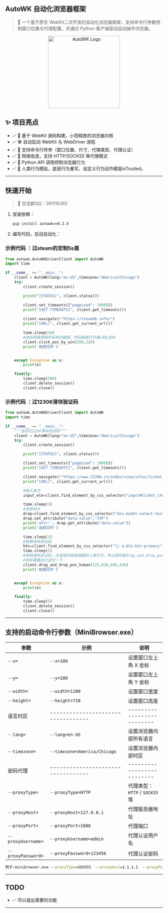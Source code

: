 ## AutoWK 自动化浏览器框架
> 🚀 一个基于原生 WebKit二次开发的自动化浏览器框架，支持命令行参数控制窗口位置与代理配置，并通过 Python 客户端驱动自动操作浏览器。
<p align="center">
  <img src="icon.png" alt="AutoWK Logo" width="230">
</p>

## ✨ 项目亮点

- ✅ 🧠 基于 WebKit 源码构建，小而精致的浏览器内核
- ✅ 🛠️ 自动启动 WebKit 与 WebDriver 进程
- ✅ 📜 支持命令行传参（窗口位置、尺寸、代理类型、代理认证）
- ✅ 💪 网络改造，支持 HTTP/SOCKS5 等代理模式
- ✅ 📏 Python API 调用控制浏览器行为
- ✅ 🧪 人类行为模拟，底层行为重写，自定义行为动作都是isTrusted。
---


## 快速开始
> 🚀 交流群QQ：391116392
1. 安装依赖：

   ```bash
   pip install autowk==0.2.4
   ```

2. 编写代码，启动自动化：

### 示例代码 ：过steam的定制5s盾
```python
from autowk.AutoWkDriverClient import AutoWK
import time

if __name__ == "__main__":
    client = AutoWK(lang="en-US",timezone="America/Chicago")
    try:
        client.create_session()

        print("[STATUS]", client.status())

        client.set_timeouts({"pageLoad": 10000})
        print("[GET TIMEOUTS]", client.get_timeouts())
        
        client.navigate(r"https://steamdb.info/")
        print("[URL]", client.get_current_url())

        time.sleep(10)
        #坐标直接用操作系统的截图，然后画板打开看x和y坐标
        client.click_pos_by_win(266,326)
        print('拖拽完毕')


    except Exception as e:
        print(e)

    finally:
        time.sleep(500)
        client.delete_session()
        client.close()
```
### 示例代码 ：过12306滑块验证码
```python
from autowk.AutoWkDriverClient import AutoWK
import time

if __name__ == "__main__":
    """自动化1236滑块验证码"""
    client = AutoWK(lang="en-US",timezone="America/Chicago")
    try:
        client.create_session()

        print("[STATUS]", client.status())

        client.set_timeouts({"pageLoad": 10000})
        print("[GET TIMEOUTS]", client.get_timeouts())

        client.navigate(r"https://www.12306.cn/index/view/infos/ticket_check.html")
        print("[URL]", client.get_current_url())

        #输入座次
        input_ele=client.find_element_by_css_selector("input#ticket_check_trainNum").input("1462")

        time.sleep(3)
        #选择地点
        drap=client.find_element_by_css_selector("div.model-select-text")
        drap.set_attribute("data-value","TXP")
        print('attr:', drap.get_attribute("data-value"))
        print('选择完毕')

        time.sleep(3)
        #拖拽滑块验证码
        btn=client.find_element_by_css_selector("li a.btn.btn-primary").click()
        time.sleep(5)
        #拖拽滑块验证码，这里用的是拖拽模拟人类行为，所以用的是drag_and_drop_pos_human方法
        #坐标需要自己定位一下
        client.drag_and_drop_pos_human(525,436,848,436)
        print('拖拽完毕')


    except Exception as e:
        print(e)

    finally:
        time.sleep(5)
        client.delete_session()
        client.close()
```

---

## 支持的启动命令行参数（MiniBrowser.exe）

| 参数                 | 示例                            | 说明                       |
|--------------------|----------------------------------|--------------------------|
| `--x=`             | `--x=100`                        | 设置窗口左上角 X 坐标             |
| `--y=`             | `--y=200`                        | 设置窗口左上角 Y 坐标             |
| `--width=`         | `--width=1280`                   | 设置窗口宽度                   |
| `--height=`        | `--height=720`                   | 设置窗口高度                   |
| 语言时区               |----------------------------------|--------------------------|
| `--lang=`          | `--lang=en-US`                 | 设置浏览器内部所有语言                 |
| `--timezone=`      | `--timezone=America/Chicago`      | 设置浏览器内部时区                 |
| 密码代理               |----------------------------------|--------------------------|
| `--proxyType=`     | `--proxyType=HTTP`             | 代理类型：`HTTP` / `SOCKS5` 等 |
| `--proxyHost=`     | `--proxyHost=127.0.0.1`          | 代理服务器地址                  |
| `--proxyPort=`     | `--proxyPort=1080`               | 代理端口                     |
| `--proxyUsername=` | `--proxyUsername=admin`          | 代理认证用户名                  |
| `--proxyPassword=` | `--proxyPassword=123456`         | 代理认证密码                   |
```cmd
例子:minibrowser.exe --proxyType=SOCKS5  --proxyHost=1.1.1.1  --proxyPort=1000 --proxyUsername=ruyi  --proxyPassword=wifi --x=500 --y=100  --width=500 --height=500 
```
---


## TODO

- ✅ 可以提出需要的功能
---
